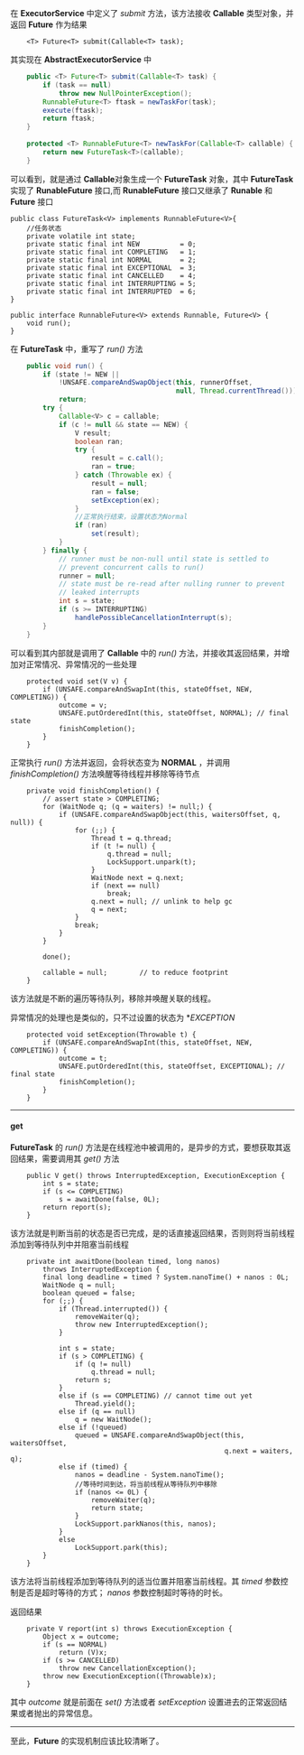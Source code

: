 在 **ExecutorService** 中定义了 *submit* 方法，该方法接收 **Callable** 类型对象，并返回 **Future** 作为结果
```
    <T> Future<T> submit(Callable<T> task);
```
其实现在 **AbstractExecutorService** 中
```java
    public <T> Future<T> submit(Callable<T> task) {
        if (task == null) 
            throw new NullPointerException();
        RunnableFuture<T> ftask = newTaskFor(task);
        execute(ftask);
        return ftask;
    }
    
    protected <T> RunnableFuture<T> newTaskFor(Callable<T> callable) {
        return new FutureTask<T>(callable);
    }
```
可以看到，就是通过 **Callable**对象生成一个 **FutureTask** 对象，其中 **FutureTask** 实现了 **RunableFuture** 接口,而 **RunableFuture** 接口又继承了 **Runable** 和 **Future** 接口
```
public class FutureTask<V> implements RunnableFuture<V>{
    //任务状态
    private volatile int state;
    private static final int NEW          = 0;
    private static final int COMPLETING   = 1;
    private static final int NORMAL       = 2;
    private static final int EXCEPTIONAL  = 3;
    private static final int CANCELLED    = 4;
    private static final int INTERRUPTING = 5;
    private static final int INTERRUPTED  = 6;
}

public interface RunnableFuture<V> extends Runnable, Future<V> {
    void run();
}
```
在 **FutureTask** 中，重写了 *run()* 方法
```java
    public void run() {
        if (state != NEW ||
            !UNSAFE.compareAndSwapObject(this, runnerOffset,
                                         null, Thread.currentThread()))
            return;
        try {
            Callable<V> c = callable;
            if (c != null && state == NEW) {
                V result;
                boolean ran;
                try {
                    result = c.call();
                    ran = true;
                } catch (Throwable ex) {
                    result = null;
                    ran = false;
                    setException(ex);
                }
                //正常执行结束，设置状态为Normal
                if (ran)
                    set(result);
            }
        } finally {
            // runner must be non-null until state is settled to
            // prevent concurrent calls to run()
            runner = null;
            // state must be re-read after nulling runner to prevent
            // leaked interrupts
            int s = state;
            if (s >= INTERRUPTING)
                handlePossibleCancellationInterrupt(s);
        }
    }
```
可以看到其内部就是调用了 **Callable** 中的 *run()* 方法，并接收其返回结果，并增加对正常情况、异常情况的一些处理
```
    protected void set(V v) {
        if (UNSAFE.compareAndSwapInt(this, stateOffset, NEW, COMPLETING)) {
            outcome = v;
            UNSAFE.putOrderedInt(this, stateOffset, NORMAL); // final state
            finishCompletion();
        }
    }
```
正常执行 *run()* 方法并返回，会将状态变为 **NORMAL** ，并调用 *finishCompletion()* 方法唤醒等待线程并移除等待节点
```
    private void finishCompletion() {
        // assert state > COMPLETING;
        for (WaitNode q; (q = waiters) != null;) {
            if (UNSAFE.compareAndSwapObject(this, waitersOffset, q, null)) {
                for (;;) {
                    Thread t = q.thread;
                    if (t != null) {
                        q.thread = null;
                        LockSupport.unpark(t);
                    }
                    WaitNode next = q.next;
                    if (next == null)
                        break;
                    q.next = null; // unlink to help gc
                    q = next;
                }
                break;
            }
        }

        done();

        callable = null;        // to reduce footprint
    }
```
该方法就是不断的遍历等待队列，移除并唤醒关联的线程。

异常情况的处理也是类似的，只不过设置的状态为 **EXCEPTION* 
```
    protected void setException(Throwable t) {
        if (UNSAFE.compareAndSwapInt(this, stateOffset, NEW, COMPLETING)) {
            outcome = t;
            UNSAFE.putOrderedInt(this, stateOffset, EXCEPTIONAL); // final state
            finishCompletion();
        }
    }
```

---
#### get
**FutureTask** 的 *run()* 方法是在线程池中被调用的，是异步的方式，要想获取其返回结果，需要调用其 *get()* 方法
```
    public V get() throws InterruptedException, ExecutionException {
        int s = state;
        if (s <= COMPLETING)
            s = awaitDone(false, 0L);
        return report(s);
    }
```
该方法就是判断当前的状态是否已完成，是的话直接返回结果，否则则将当前线程添加到等待队列中并阻塞当前线程
```
    private int awaitDone(boolean timed, long nanos)
        throws InterruptedException {
        final long deadline = timed ? System.nanoTime() + nanos : 0L;
        WaitNode q = null;
        boolean queued = false;
        for (;;) {
            if (Thread.interrupted()) {
                removeWaiter(q);
                throw new InterruptedException();
            }

            int s = state;
            if (s > COMPLETING) {
                if (q != null)
                    q.thread = null;
                return s;
            }
            else if (s == COMPLETING) // cannot time out yet
                Thread.yield();
            else if (q == null)
                q = new WaitNode();
            else if (!queued)
                queued = UNSAFE.compareAndSwapObject(this, waitersOffset,
                                                     q.next = waiters, q);
            else if (timed) {
                nanos = deadline - System.nanoTime();
                //等待时间到达，将当前线程从等待队列中移除
                if (nanos <= 0L) {
                    removeWaiter(q);
                    return state;
                }
                LockSupport.parkNanos(this, nanos);
            }
            else
                LockSupport.park(this);
        }
    }
```
该方法将当前线程添加到等待队列的适当位置并阻塞当前线程。其 *timed* 参数控制是否是超时等待的方式； *nanos* 参数控制超时等待的时长。

返回结果
```
    private V report(int s) throws ExecutionException {
        Object x = outcome;
        if (s == NORMAL)
            return (V)x;
        if (s >= CANCELLED)
            throw new CancellationException();
        throw new ExecutionException((Throwable)x);
    }
```
其中 *outcome* 就是前面在 *set()* 方法或者 *setException* 设置进去的正常返回结果或者抛出的异常信息。

---
至此，**Future** 的实现机制应该比较清晰了。
